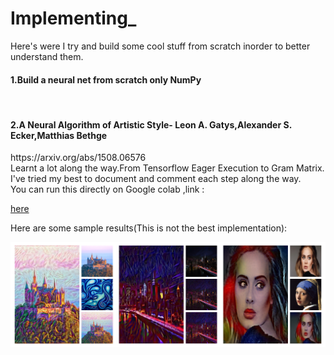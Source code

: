 # Implementing_
Here's were I try and build some cool stuff from scratch inorder to better understand them. <br>

<H4> 1.Build a neural net from scratch only NumPy</H4><br>

<H4> 2.A Neural Algorithm of Artistic Style- Leon A. Gatys,Alexander S. Ecker,Matthias Bethge</H4>https://arxiv.org/abs/1508.06576 <br>
Learnt a lot along the way.From Tensorflow Eager Execution to Gram Matrix.<br>
I've tried my best to document and comment each step along the way.<br>You can run this directly on Google colab ,link :

[here](https://colab.research.google.com/github/Pythonista7/Implementing_/blob/master/The_Neural_Style_Transfer.ipynb)<br>

Here are some sample results(This is not the best implementation):<br>

![Ex1](https://github.com/Pythonista7/Implementing_/blob/master/ST_assets/Style_transfer.jpg)
